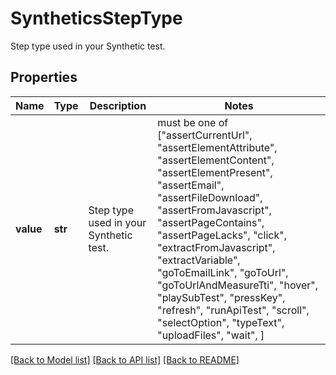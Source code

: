 # SyntheticsStepType

Step type used in your Synthetic test.
## Properties
Name | Type | Description | Notes
------------ | ------------- | ------------- | -------------
**value** | **str** | Step type used in your Synthetic test. |  must be one of ["assertCurrentUrl", "assertElementAttribute", "assertElementContent", "assertElementPresent", "assertEmail", "assertFileDownload", "assertFromJavascript", "assertPageContains", "assertPageLacks", "click", "extractFromJavascript", "extractVariable", "goToEmailLink", "goToUrl", "goToUrlAndMeasureTti", "hover", "playSubTest", "pressKey", "refresh", "runApiTest", "scroll", "selectOption", "typeText", "uploadFiles", "wait", ]

[[Back to Model list]](README.md#documentation-for-models) [[Back to API list]](README.md#documentation-for-api-endpoints) [[Back to README]](README.md)


